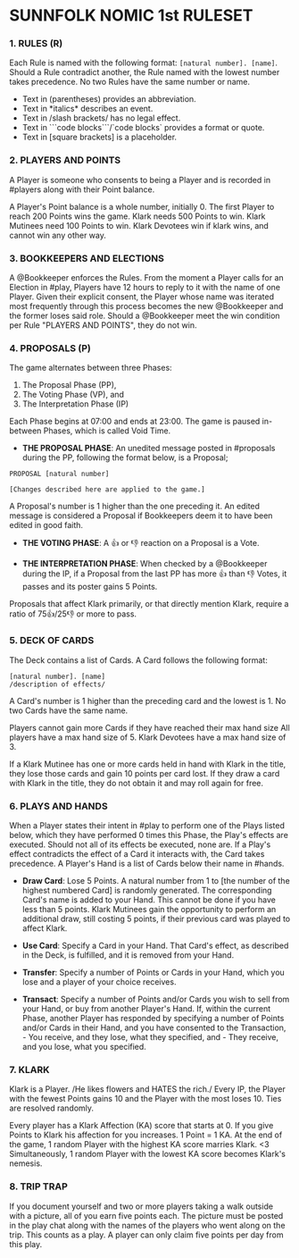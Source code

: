 # SUNNFOLK NOMIC 1st RULESET 


### 1. RULES (R)

Each Rule is named with the following format: `[natural number]. [name]`. 
Should a Rule contradict another, the Rule named with the lowest number takes precedence. 
No two Rules have the same number or name. 

- Text in (parentheses) provides an abbreviation. 
- Text in \*italics* describes an event. 
- Text in /slash brackets/ has no legal effect. 
- Text in \`\`\`code blocks\`\`\`/\`code blocks` provides a format or quote. 
- Text in [square brackets] is a placeholder.


### 2. PLAYERS AND POINTS

A Player is someone who consents to being a Player and is recorded in #players along with their Point balance. 

A Player's Point balance is a whole number, initially 0. 
The first Player to reach 200 Points wins the game. 
Klark needs 500 Points to win. 
Klark Mutinees need 100 Points to win. 
Klark Devotees win if klark wins, and cannot win any other way.


### 3. BOOKKEEPERS AND ELECTIONS 

A @Bookkeeper enforces the Rules. 
From the moment a Player calls for an Election in #play, Players have 12 hours to reply to it with the name of one Player. 
Given their explicit consent, the Player whose name was iterated most frequently through this process becomes the new @Bookkeeper and the former loses said role. 
Should a @Bookkeeper meet the win condition per Rule "PLAYERS AND POINTS", they do not win. 


### 4. PROPOSALS (P)

The game alternates between three Phases: 
1. The Proposal Phase (PP), 
2. The Voting Phase (VP), and 
3. The Interpretation Phase (IP) 

Each Phase begins at 07:00 and ends at 23:00. The game is paused in-between Phases, which is called Void Time. 

- **THE PROPOSAL PHASE**: 
An unedited message posted in #proposals during the PP, following the format below, is a Proposal;
```
PROPOSAL [natural number]

[Changes described here are applied to the game.]
```
A Proposal's number is 1 higher than the one preceding it. 
An edited message is considered a Proposal if Bookkeepers deem it to have been edited in good faith.

- **THE VOTING PHASE**: 
A :thumbsup: or :thumbsdown: reaction on a Proposal is a Vote. 

- **THE INTERPRETATION PHASE**: 
When checked by a @Bookkeeper during the IP, if a Proposal from the last PP has more :thumbsup: than :thumbsdown: Votes, it passes and its poster gains 5 Points.

Proposals that affect Klark primarily, or that directly mention Klark, require a ratio of 75👍/25👎 or more to pass.


### 5. DECK OF CARDS 

The Deck contains a list of Cards. 
A Card follows the following format: 
```
[natural number]. [name]
/description of effects/
```
 
A Card's number is 1 higher than the preceding card and the lowest is 1. 
No two Cards have the same name. 

Players cannot gain more Cards if they have reached their max hand size
All players have a max hand size of 5. Klark Devotees have a max hand size of 3.

If a Klark Mutinee has one or more cards held in hand with Klark in the title, they lose those cards and gain 10 points per card lost. If they draw a card with Klark in the title, they do not obtain it and may roll again for free.


### 6. PLAYS AND HANDS

When a Player states their intent in #play to perform one of the Plays listed below, which they have performed 0 times this Phase, the Play's effects are executed. 
Should not all of its effects be executed, none are. 
If a Play's effect contradicts the effect of a Card it interacts with, the Card takes precedence. 
A Player's Hand is a list of Cards below their name in #hands. 

- **Draw Card**: 
Lose 5 Points. 
A natural number from 1 to [the number of the highest numbered Card] is randomly generated. 
The corresponding Card's name is added to your Hand.
This cannot be done if you have less than 5 points.
Klark Mutinees gain the opportunity to perform an additional draw, still costing 5 points, if their previous card was played to affect Klark.

- **Use Card**: 
Specify a Card in your Hand. 
That Card's effect, as described in the Deck, is fulfilled, and it is removed from your Hand. 

- **Transfer**: 
Specify a number of Points or Cards in your Hand, which you lose and a player of your choice receives.

- **Transact**: 
Specify a number of Points and/or Cards you wish to sell from your Hand, or buy from another Player's Hand. If, within the current Phase, another Player has responded by specifying a number of Points and/or Cards in their Hand, and you have consented to the Transaction, 
\- You receive, and they lose, what they specified, and 
\- They receive, and you lose, what you specified. 


### 7. KLARK 

Klark is a Player. /He likes flowers and HATES the rich./ 
Every IP, the Player with the fewest Points gains 10 and the Player with the most loses 10. 
Ties are resolved randomly.

Every player has a Klark Affection (KA) score that starts at 0. 
If you give Points to Klark his affection for you increases. 1 Point = 1 KA.
At the end of the game, 1 random Player with the highest KA score marries Klark. <3 
Simultaneously, 1 random Player with the lowest KA score becomes Klark's nemesis. 

### 8. TRIP TRAP

If you document yourself and two or more players taking a walk outside with a picture, all of you earn five points each. 
The picture must be posted in the play chat along with the names of the players who went along on the trip. 
This counts as a play. A player can only claim five points per day from this play.
